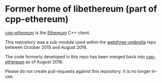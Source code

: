 # Former home of libethereum (part of cpp-ethereum)

[cpp-ethereum](http://ethereum.org) is the [Ethereum](http://ethereum.org) C++ client.

This repository was a sub-module used within the [webthree-umbrella](https://github.com/ethereum/webthree-umbrella)
repo between October 2015 and August 2016.

The code formerly developed in this repo has been merged back into
[cpp-ethereum](https://github.com/ethereum/cpp-ethereum) as of August 2016.

Please do not create pull-requests against this repository.  It is no longer in-use.
